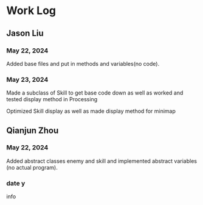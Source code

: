 # Work Log

## Jason Liu

### May 22, 2024

Added base files and put in methods and variables(no code).

### May 23, 2024

Made a subclass of Skill to get base code down as well as worked and tested display method in Processing

Optimized Skill display as well as made display method for minimap


## Qianjun Zhou

### May 22, 2024

Added abstract classes enemy and skill and implemented abstract variables (no actual program).

### date y

info
